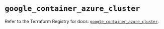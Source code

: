 # `google_container_azure_cluster`

Refer to the Terraform Registry for docs: [`google_container_azure_cluster`](https://registry.terraform.io/providers/hashicorp/google/5.17.0/docs/resources/container_azure_cluster).

